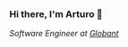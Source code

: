 ### Hi there, I'm Arturo 👋

_Software Engineer at [Globant](https://www.globant.com/)_


<!---
ArthurRiveera/ArthurRiveera is a ✨ special ✨ repository because its `README.md` (this file) appears on your GitHub profile.
You can click the Preview link to take a look at your changes.
--->
